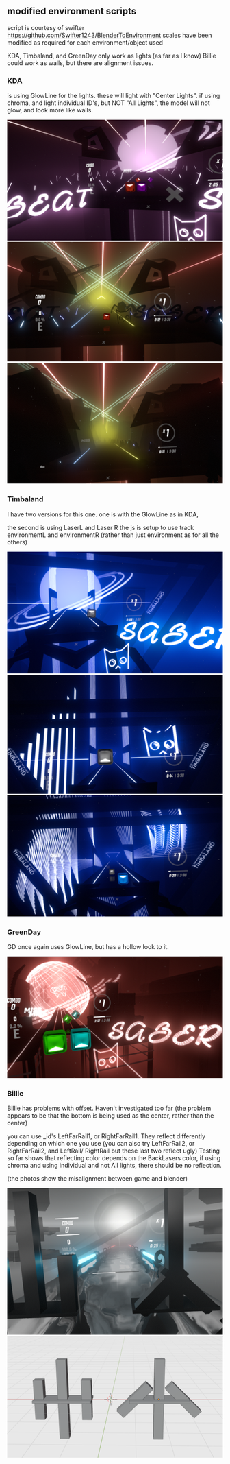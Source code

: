 ## modified environment scripts
script is courtesy of swifter https://github.com/Swifter1243/BlenderToEnvironment
scales have been modified as required for each environment/object used

KDA, Timbaland, and GreenDay only work as lights (as far as I know)
Billie could work as walls, but there are alignment issues.

### KDA
is using GlowLine for the lights.
these will light with "Center Lights".
if using chroma, and light individual ID's, but NOT "All Lights", the model will not glow, and look more like walls.

![](KDAexample.png)
![](KDAexample-unlit.png)
![](KDAexample-unlit2.png)

### Timbaland
I have two versions for this one.
one is with the GlowLine as in KDA,

the second is using LaserL and Laser R
the js is setup to use track environmentL and environmentR (rather than just environment as for all the others)

![](TMCexample.png)
![](TMCexample-laser.png)
![](TMCexample-laser2.png)

### GreenDay
GD once again uses GlowLine, but has a hollow look to it.

![](GDexample.png)

### Billie
Billie has problems with offset. Haven't investigated too far (the problem appears to be that the bottom is being used as the center, rather than the center)

you can use _id's LeftFarRail1, or RightFarRail1. They reflect differently depending on which one you use 
(you can also try  LeftFarRail2, or RightFarRail2, and  LeftRail/ RightRail but these last two reflect ugly) 
Testing so far shows that reflecting color depends on the BackLasers color, if using chroma and using individual and not All lights, there should be no reflection.

(the photos show the misalignment between game and blender)

![](BillieError.png)
![](BillieError2.png)
